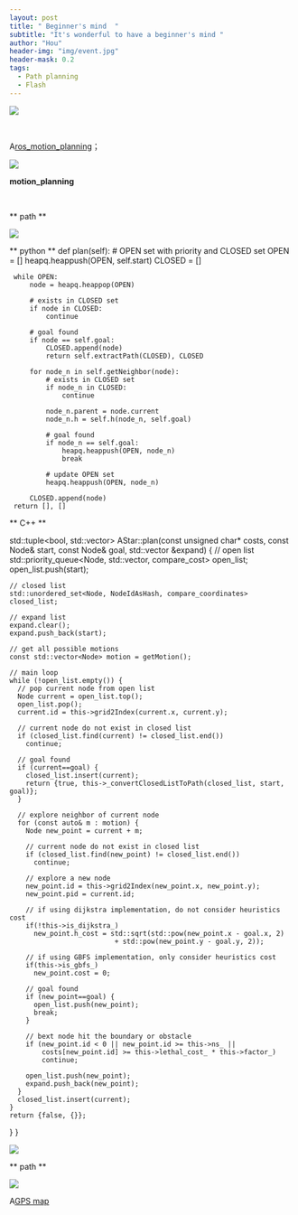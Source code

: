 ```yaml
---
layout: post
title: " Beginner's mind  "
subtitle: "It's wonderful to have a beginner's mind "
author: "Hou"
header-img: "img/event.jpg"
header-mask: 0.2
tags:
  - Path planning
  - Flash
---
```


![](/img/path.png)
 
<br/>

A[ros_motion_planning](https://github.com/ai-winter/ros_motion_planning)；

![](/img/demo.gif)

**motion_planning**

<br/>

 ** path **

![](/img/path_aigri.png)  

 ** python  **
def plan(self):
     # OPEN set with priority and CLOSED set
     OPEN = []
     heapq.heappush(OPEN, self.start)
     CLOSED = []

     while OPEN:
         node = heapq.heappop(OPEN)

         # exists in CLOSED set
         if node in CLOSED:
             continue

         # goal found
         if node == self.goal:
             CLOSED.append(node)
             return self.extractPath(CLOSED), CLOSED

         for node_n in self.getNeighbor(node):                
             # exists in CLOSED set
             if node_n in CLOSED:
                 continue
             
             node_n.parent = node.current
             node_n.h = self.h(node_n, self.goal)

             # goal found
             if node_n == self.goal:
                 heapq.heappush(OPEN, node_n)
                 break
             
             # update OPEN set
             heapq.heappush(OPEN, node_n)
         
         CLOSED.append(node)
     return [], []


** C++ **

std::tuple<bool, std::vector<Node>> AStar::plan(const unsigned char* costs, const Node& start,
                                                  const Node& goal, std::vector<Node> &expand) {
    // open list
    std::priority_queue<Node, std::vector<Node>, compare_cost> open_list;
    open_list.push(start);

    // closed list
    std::unordered_set<Node, NodeIdAsHash, compare_coordinates> closed_list;

    // expand list
    expand.clear();
    expand.push_back(start);

    // get all possible motions
    const std::vector<Node> motion = getMotion();

    // main loop
    while (!open_list.empty()) {
      // pop current node from open list
      Node current = open_list.top();
      open_list.pop();
      current.id = this->grid2Index(current.x, current.y);
      
      // current node do not exist in closed list
      if (closed_list.find(current) != closed_list.end())
        continue;

      // goal found
      if (current==goal) {
        closed_list.insert(current);
        return {true, this->_convertClosedListToPath(closed_list, start, goal)};
      }

      // explore neighbor of current node
      for (const auto& m : motion) {
        Node new_point = current + m;

        // current node do not exist in closed list
        if (closed_list.find(new_point) != closed_list.end())
          continue;

        // explore a new node
        new_point.id = this->grid2Index(new_point.x, new_point.y);
        new_point.pid = current.id;

        // if using dijkstra implementation, do not consider heuristics cost
        if(!this->is_dijkstra_)
          new_point.h_cost = std::sqrt(std::pow(new_point.x - goal.x, 2)
                              + std::pow(new_point.y - goal.y, 2));

        // if using GBFS implementation, only consider heuristics cost
        if(this->is_gbfs_)
          new_point.cost = 0;
        
        // goal found
        if (new_point==goal) {
          open_list.push(new_point);
          break;
        }

        // bext node hit the boundary or obstacle
        if (new_point.id < 0 || new_point.id >= this->ns_ || 
            costs[new_point.id] >= this->lethal_cost_ * this->factor_)
            continue;

        open_list.push(new_point);
        expand.push_back(new_point);
      }
      closed_list.insert(current);
    }
    return {false, {}};
  }
}



![](/img/path2.png)

** path **

![](/img/path3.png)


A[GPS map](https://github.com/yanliang-wang/path_api_display)
